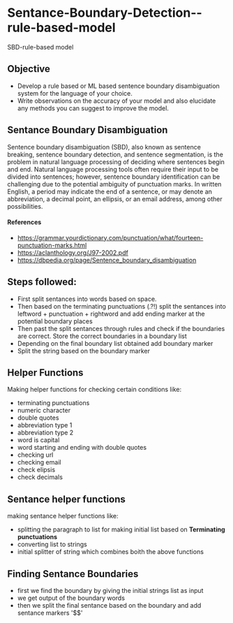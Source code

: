 # Sentance-Boundary-Detection--rule-based-model
SBD-rule-based model

## Objective
* Develop a rule based or ML based sentence boundary disambiguation system for the language of your choice.
* Write observations on the accuracy of your model and also elucidate any methods you can suggest to improve the model.

## Sentance Boundary Disambiguation
Sentence boundary disambiguation (SBD), also known as sentence breaking, sentence boundary detection, and sentence segmentation, is the problem in natural language processing of deciding where sentences begin and end. Natural language processing tools often require their input to be divided into sentences; however, sentence boundary identification can be challenging due to the potential ambiguity of punctuation marks. In written English, a period may indicate the end of a sentence, or may denote an abbreviation, a decimal point, an ellipsis, or an email address, among other possibilities.

#### References
* https://grammar.yourdictionary.com/punctuation/what/fourteen-punctuation-marks.html
* https://aclanthology.org/J97-2002.pdf
* https://dbpedia.org/page/Sentence_boundary_disambiguation

## Steps followed:
* First split sentances into words based on space.
* Then based on the terminating punctuations (.?!) split the sentances into leftword + punctuation + rightword and add ending marker at the potential boundary places
* Then past the split sentances through rules and check if the boundaries are correct. Store the correct boundaries in a boundary list
* Depending on the final boundary list obtained add boundary marker
* Split the string based on the boundary marker

## Helper Functions
Making helper functions for checking certain conditions like:
* terminating punctuations
* numeric character
* double quotes
* abbreviation type 1
* abbreviation type 2
* word is capital 
* word starting and ending with double quotes
* checking url
* checking email
* check elipsis
* check decimals

## Sentance helper functions
making sentance helper functions like:
* splitting the paragraph to list for making initial list based on **Terminating punctuations** 
* converting list to strings
* initial splitter of string which combines boith the above functions

## Finding Sentance Boundaries
* first we find the boundary by giving the initial strings list as input
* we get output of the boundary words 
* then we split the final sentance based on the boundary and add sentance markers '$$'
